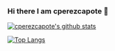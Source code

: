 ### Hi there I am cperezcapote 👋

<!--
**cperezcapote/cperezcapote** is a ✨ _special_ ✨ repository because its `README.md` (this file) appears on your GitHub profile.

Here are some ideas to get you started:

- 🔭 I’m currently working on ...
- 🌱 I’m currently learning ...
- 👯 I’m looking to collaborate on ...
- 🤔 I’m looking for help with ...
- 💬 Ask me about ...
- 📫 How to reach me: ...
- 😄 Pronouns: ...
- ⚡ Fun fact: ...
-->

[![cperezcapote's github stats](https://github-readme-stats.vercel.app/api?username=cperezcapote&count_private=true&theme=react)](https://github.com/cperezcapote/cperezcapote)

[![Top Langs](https://github-readme-stats.vercel.app/api/top-langs/?username=cperezcapote&layout=compact&text_color=daf7dc&bg_color=151515)](https://github.com/cperezcapote/cperezcapote)
